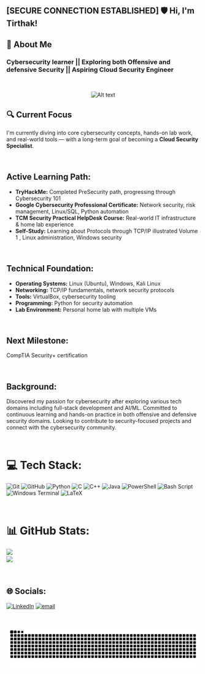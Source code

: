 ## [SECURE CONNECTION ESTABLISHED] 🛡️ Hi, I'm Tirthak!

## 💫 About Me

### Cybersecurity learner || Exploring both Offensive and defensive Security || Aspiring Cloud Security Engineer 

<br>


<p align="center">
  <img src="https://i.pinimg.com/originals/dc/4d/b1/dc4db1c340e223ef56883a33df40e00b.gif" alt="Alt text" width="700"/>
</p>

## 🔍 Current Focus

I'm currently diving into core cybersecurity concepts, hands-on lab work, and real-world tools — with a long-term goal of becoming a **Cloud Security Specialist**.


<br>

## Active Learning Path:
- **TryHackMe:** Completed PreSecurity path, progressing through Cybersecurity 101
- **Google Cybersecurity Professional Certificate:** Network security, risk management, Linux/SQL, Python automation
- **TCM Security Practical HelpDesk Course:** Real-world IT infrastructure & home lab experience
- **Self-Study:** Learning about Protocols through TCP/IP illustrated Volume 1 , Linux administration, Windows security 

<br>

## Technical Foundation:
- **Operating Systems:** Linux (Ubuntu), Windows, Kali Linux
- **Networking:** TCP/IP fundamentals, network security protocols
- **Tools:** VirtualBox, cybersecurity tooling
- **Programming:** Python for security automation
- **Lab Environment:** Personal home lab with multiple VMs

<br>

## Next Milestone: 
CompTIA Security+ certification

<br>

## Background:
Discovered my passion for cybersecurity after exploring various tech domains including full-stack development and AI/ML.
Committed to continuous learning and hands-on practice in both offensive and defensive security domains. Looking to contribute to security-focused projects and connect with the cybersecurity community.

<br>

# 💻 Tech Stack:
![Git](https://img.shields.io/badge/git-%23F05033.svg?style=for-the-badge&logo=git&logoColor=white) ![GitHub](https://img.shields.io/badge/github-%23121011.svg?style=for-the-badge&logo=github&logoColor=white) ![Python](https://img.shields.io/badge/python-3670A0?style=for-the-badge&logo=python&logoColor=ffdd54) ![C](https://img.shields.io/badge/c-%2300599C.svg?style=for-the-badge&logo=c&logoColor=white) ![C++](https://img.shields.io/badge/c++-%2300599C.svg?style=for-the-badge&logo=c%2B%2B&logoColor=white) ![Java](https://img.shields.io/badge/java-%23ED8B00.svg?style=for-the-badge&logo=openjdk&logoColor=white) ![PowerShell](https://img.shields.io/badge/PowerShell-%235391FE.svg?style=for-the-badge&logo=powershell&logoColor=white) ![Bash Script](https://img.shields.io/badge/bash_script-%23121011.svg?style=for-the-badge&logo=gnu-bash&logoColor=white) ![Windows Terminal](https://img.shields.io/badge/Windows%20Terminal-%234D4D4D.svg?style=for-the-badge&logo=windows-terminal&logoColor=white) ![LaTeX](https://img.shields.io/badge/latex-%23008080.svg?style=for-the-badge&logo=latex&logoColor=white)

<br>

# 📊 GitHub Stats:
![](https://github-readme-stats.vercel.app/api?username=Tirthak10&theme=dark&hide_border=false&include_all_commits=true&count_private=false)<br/>
![](https://github-readme-stats.vercel.app/api/top-langs/?username=Tirthak10&theme=dark&hide_border=false&include_all_commits=true&count_private=false&layout=compact)

<br>

## 🌐 Socials:
[![LinkedIn](https://img.shields.io/badge/LinkedIn-%230077B5.svg?logo=linkedin&logoColor=white)]([https://linkedin.com/in/linkedin.com/in/tirthak-likhar-8808a8255/](https://www.linkedin.com/in/tirthak-likhar-8808a8255/)) [![email](https://img.shields.io/badge/Email-D14836?logo=gmail&logoColor=white)](mailto:tirthak.likhar.10@gmail.com) 

<br>
<!-- Snake Game Repo View -->
<div align="center">

  ![snake gif](https://github.com/Tirthak10/Tirthak10/blob/output/github-snake-dark.svg)

</div>

<br>

<!-- Proudly created with GPRM ( https://gprm.itsvg.in ) -->
